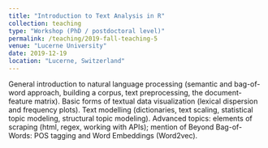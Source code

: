```yaml
---
title: "Introduction to Text Analysis in R"
collection: teaching
type: "Workshop (PhD / postdoctoral level)"
permalink: /teaching/2019-fall-teaching-5
venue: "Lucerne University"
date: 2019-12-19
location: "Lucerne, Switzerland"
---
```


General introduction to natural language processing (semantic and bag-of-word approach, building a corpus, text preprocessing, the document-feature matrix). Basic forms of textual data visualization (lexical dispersion and frequency plots). Text modelling (dictionaries, text scaling, statistical topic modeling, structural topic modeling). Advanced topics: elements of scraping (html, regex, working with APIs); mention of Beyond Bag-of-Words: POS tagging and Word Embeddings (Word2vec).
